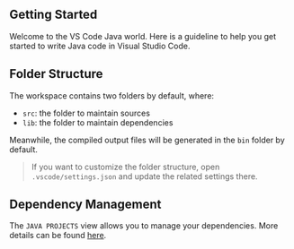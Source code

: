 ## Getting Started

Welcome to the VS Code Java world. Here is a guideline to help you get started
to write Java code in Visual Studio Code.

## Folder Structure

The workspace contains two folders by default, where:

- `src`: the folder to maintain sources
- `lib`: the folder to maintain dependencies

Meanwhile, the compiled output files will be generated in the `bin` folder by
default.

> If you want to customize the folder structure, open `.vscode/settings.json`
> and update the related settings there.

## Dependency Management

The `JAVA PROJECTS` view allows you to manage your dependencies. More details
can be found
[here](https://github.com/microsoft/vscode-java-dependency#manage-dependencies).
